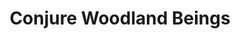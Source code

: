 ---
title: "Conjure Woodland Beings"
permalink: /spells/conjure-woodland-beings/
tags:
  - Spell
  - 4th Level
  - Conjuration
available_for:
  - Druid
  - Ranger
level: "4th Level"
school: "Conjuration"
range: "60 ft"
comp:
  - V
  - S
  - M
material: "one holly berry per creature summoned."
duration: "1 Hour"
concentration: true
description: |
  You summon fey creatures that appear in unoccupied spaces that you can see within range. Choose one of the following options for what appears:

  - One fey creature of challenge rating 2 or lower

  - Two fey creatures of challenge rating 1 or lower

  - Four fey creatures of challenge rating 1/2 or lower

  - Eight fey creatures of challenge rating 1/4 or lower

  A summoned creature disappears when it drops to 0 hit points or when the spell ends.

  The summoned creatures are friendly to you and your companions. Roll initiative for the summoned creatures as a group, which have their own turns. They obey any verbal commands that you issue to them (no action required by you). If you don't issue any commands to them, they defend themselves from hostile creatures, but otherwise take no actions.

  The GM has the creatures' statistics.

  **At higher levels.** When you cast this spell using certain higher-level spell slots, you choose one of the summoning options above, and more creatures appear: twice as many with a 6th-level slot and three times as many with an 8th-level slot.
excerpt: "You summon fey creatures that appear in unoccupied spaces that you can see within range."
source: "Basic Rules"
---